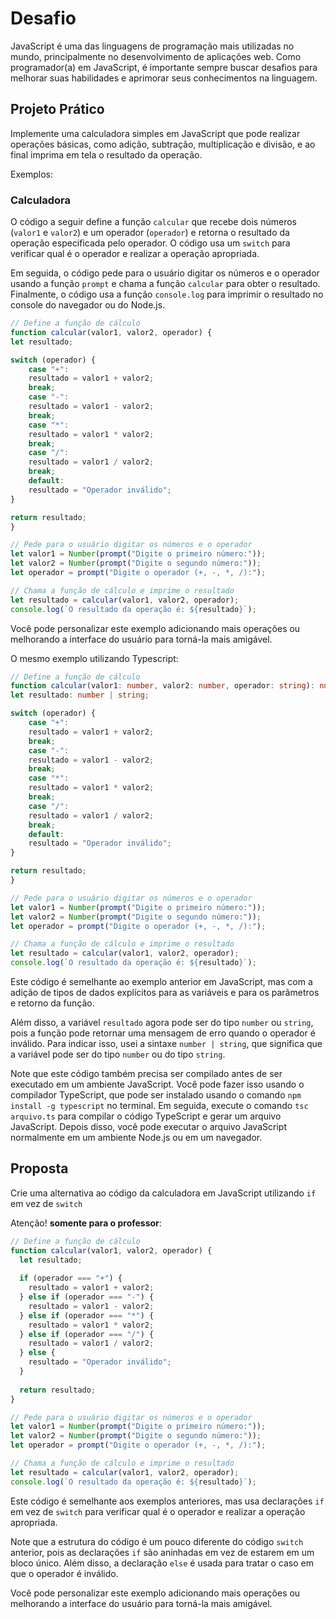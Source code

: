 # Desafio

JavaScript é uma das linguagens de programação mais utilizadas no mundo, principalmente no desenvolvimento de aplicações web. Como programador(a) em JavaScript, é importante sempre buscar desafios para melhorar suas habilidades e aprimorar seus conhecimentos na linguagem.

## Projeto Prático

Implemente uma calculadora simples em JavaScript que pode realizar operações básicas, como adição, subtração, multiplicação e divisão, e ao final imprima em tela o resultado da operação.

Exemplos:

### Calculadora

O código a seguir define a função `calcular` que recebe dois números (`valor1` e `valor2`) e um operador (`operador`) e retorna o resultado da operação especificada pelo operador. O código usa um `switch` para verificar qual é o operador e realizar a operação apropriada.

Em seguida, o código pede para o usuário digitar os números e o operador usando a função `prompt` e chama a função `calcular` para obter o resultado. Finalmente, o código usa a função `console.log` para imprimir o resultado no console do navegador ou do Node.js.

```javascript
// Define a função de cálculo
function calcular(valor1, valor2, operador) {
let resultado;

switch (operador) {
    case "+":
    resultado = valor1 + valor2;
    break;
    case "-":
    resultado = valor1 - valor2;
    break;
    case "*":
    resultado = valor1 * valor2;
    break;
    case "/":
    resultado = valor1 / valor2;
    break;
    default:
    resultado = "Operador inválido";
}

return resultado;
}

// Pede para o usuário digitar os números e o operador
let valor1 = Number(prompt("Digite o primeiro número:"));
let valor2 = Number(prompt("Digite o segundo número:"));
let operador = prompt("Digite o operador (+, -, *, /):");

// Chama a função de cálculo e imprime o resultado
let resultado = calcular(valor1, valor2, operador);
console.log(`O resultado da operação é: ${resultado}`);
```

Você pode personalizar este exemplo adicionando mais operações ou melhorando a interface do usuário para torná-la mais amigável.

O mesmo exemplo utilizando Typescript:

```typescript
// Define a função de cálculo
function calcular(valor1: number, valor2: number, operador: string): number | string {
let resultado: number | string;

switch (operador) {
    case "+":
    resultado = valor1 + valor2;
    break;
    case "-":
    resultado = valor1 - valor2;
    break;
    case "*":
    resultado = valor1 * valor2;
    break;
    case "/":
    resultado = valor1 / valor2;
    break;
    default:
    resultado = "Operador inválido";
}

return resultado;
}

// Pede para o usuário digitar os números e o operador
let valor1 = Number(prompt("Digite o primeiro número:"));
let valor2 = Number(prompt("Digite o segundo número:"));
let operador = prompt("Digite o operador (+, -, *, /):");

// Chama a função de cálculo e imprime o resultado
let resultado = calcular(valor1, valor2, operador);
console.log(`O resultado da operação é: ${resultado}`);
```

Este código é semelhante ao exemplo anterior em JavaScript, mas com a adição de tipos de dados explícitos para as variáveis e para os parâmetros e retorno da função.

Além disso, a variável `resultado` agora pode ser do tipo `number` ou `string`, pois a função pode retornar uma mensagem de erro quando o operador é inválido. Para indicar isso, usei a sintaxe `number | string`, que significa que a variável pode ser do tipo `number` ou do tipo `string`.

Note que este código também precisa ser compilado antes de ser executado em um ambiente JavaScript. Você pode fazer isso usando o compilador TypeScript, que pode ser instalado usando o comando `npm install -g typescript` no terminal. Em seguida, execute o comando `tsc arquivo.ts` para compilar o código TypeScript e gerar um arquivo JavaScript. Depois disso, você pode executar o arquivo JavaScript normalmente em um ambiente Node.js ou em um navegador.

## Proposta

Crie uma alternativa ao código da calculadora em JavaScript utilizando `if` em vez de `switch`

Atenção! **somente para o professor**:

```javascript
// Define a função de cálculo
function calcular(valor1, valor2, operador) {
  let resultado;
  
  if (operador === "+") {
    resultado = valor1 + valor2;
  } else if (operador === "-") {
    resultado = valor1 - valor2;
  } else if (operador === "*") {
    resultado = valor1 * valor2;
  } else if (operador === "/") {
    resultado = valor1 / valor2;
  } else {
    resultado = "Operador inválido";
  }
  
  return resultado;
}

// Pede para o usuário digitar os números e o operador
let valor1 = Number(prompt("Digite o primeiro número:"));
let valor2 = Number(prompt("Digite o segundo número:"));
let operador = prompt("Digite o operador (+, -, *, /):");

// Chama a função de cálculo e imprime o resultado
let resultado = calcular(valor1, valor2, operador);
console.log(`O resultado da operação é: ${resultado}`);
```

Este código é semelhante aos exemplos anteriores, mas usa declarações `if` em vez de `switch` para verificar qual é o operador e realizar a operação apropriada.

Note que a estrutura do código é um pouco diferente do código `switch` anterior, pois as declarações `if` são aninhadas em vez de estarem em um bloco único. Além disso, a declaração `else` é usada para tratar o caso em que o operador é inválido.

Você pode personalizar este exemplo adicionando mais operações ou melhorando a interface do usuário para torná-la mais amigável.
